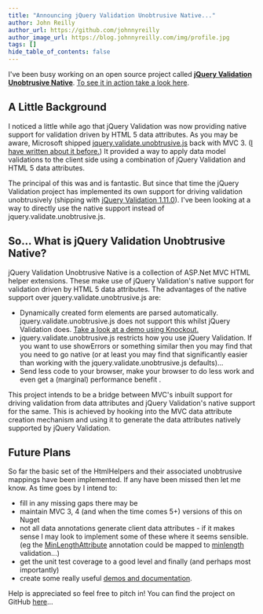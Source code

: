 ```yaml
---
title: "Announcing jQuery Validation Unobtrusive Native..."
author: John Reilly
author_url: https://github.com/johnnyreilly
author_image_url: https://blog.johnnyreilly.com/img/profile.jpg
tags: []
hide_table_of_contents: false
---
```

I've been busy working on an open source project called **[jQuery Validation Unobtrusive Native](<http://github.com/johnnyreilly/jQuery.Validation.Unobtrusive.Native>)**. [To see it in action take a look here](<http://johnnyreilly.github.io/jQuery.Validation.Unobtrusive.Native/>).

 ## A Little Background

I noticed a little while ago that jQuery Validation was now providing native support for validation driven by HTML 5 data attributes. As you may be aware, Microsoft shipped [jquery.validate.unobtrusive.js](<http://bradwilson.typepad.com/blog/2010/10/mvc3-unobtrusive-validation.html>) back with MVC 3. ([I have written about it before.](<http://icanmakethiswork.blogspot.com/2012/08/jquery-unobtrusive-validation.html>)) It provided a way to apply data model validations to the client side using a combination of jQuery Validation and HTML 5 data attributes.

The principal of this was and is fantastic. But since that time the jQuery Validation project has implemented its own support for driving validation unobtrusively (shipping with [jQuery Validation 1.11.0](<http://jquery.bassistance.de/validate/changelog.txt>)). I've been looking at a way to directly use the native support instead of jquery.validate.unobtrusive.js.

## So... What is jQuery Validation Unobtrusive Native?

jQuery Validation Unobtrusive Native is a collection of ASP.Net MVC HTML helper extensions. These make use of jQuery Validation's native support for validation driven by HTML 5 data attributes. The advantages of the native support over jquery.validate.unobtrusive.js are:

- Dynamically created form elements are parsed automatically. jquery.validate.unobtrusive.js does not support this whilst jQuery Validation does. [Take a look at a demo using Knockout.](<http://johnnyreilly.github.io/jQuery.Validation.Unobtrusive.Native/AdvancedDemo/Knockout.html>)
- jquery.validate.unobtrusive.js restricts how you use jQuery Validation. If you want to use showErrors or something similar then you may find that you need to go native (or at least you may find that significantly easier than working with the jquery.validate.unobtrusive.js defaults)... 
- Send less code to your browser, make your browser to do less work and even get a (marginal) performance benefit .

<!-- -->

This project intends to be a bridge between MVC's inbuilt support for driving validation from data attributes and jQuery Validation's native support for the same. This is achieved by hooking into the MVC data attribute creation mechanism and using it to generate the data attributes natively supported by jQuery Validation.

## Future Plans

So far the basic set of the HtmlHelpers and their associated unobtrusive mappings have been implemented. If any have been missed then let me know. As time goes by I intend to:

- fill in any missing gaps there may be
- maintain MVC 3, 4 (and when the time comes 5+) versions of this on Nuget
- not all data annotations generate client data attributes - if it makes sense I may look to implement some of these where it seems sensible. (eg the [MinLengthAttribute](<http://msdn.microsoft.com/en-us/library/system.componentmodel.dataannotations.minlengthattribute.aspx>) annotation could be mapped to [minlength](<http://jqueryvalidation.org/minlength-method/>) validation...)
- get the unit test coverage to a good level and finally (and perhaps most importantly)
- create some really useful [demos and documentation](<http://johnnyreilly.github.io/jQuery.Validation.Unobtrusive.Native/Demo.html>).

<!-- -->

Help is appreciated so feel free to pitch in! You can find the project on GitHub [here](<http://github.com/johnnyreilly/jQuery.Validation.Unobtrusive.Native>)...


